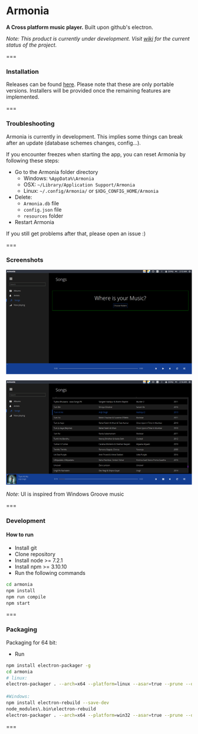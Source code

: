 # Armonia

**A Cross platform music player.**
Built upon github's electron.

_Note:  This product is currently under development. Visit [wiki](https://github.com/prashanth-nani/armonia/wiki/Armonia) for the current status of the project._

===

### Installation

Releases can be found [here](https://github.com/prashanth-nani/armonia/releases). Please note that these are only portable versions. Installers will be provided once the remaining features are implemented.

===

### Troubleshooting

Armonia is currently in development. This implies some things can break after an update (database schemes changes, config...).

If you encounter freezes when starting the app, you can reset Armonia by following these steps:

- Go to the Armonia folder directory
    - Windows: `%AppData%\Armonia`
    - OSX: `~/Library/Application Support/Armonia`
    - Linux: `~/.config/Armonia/` or `$XDG_CONFIG_HOME/Armonia`
- Delete:
    - `Armonia.db` file
    - `config.json` file
    - `resources` folder
- Restart Armonia

If you still get problems after that, please open an issue :)

===

### Screenshots

![Songs view](./Screenshot1.png)

![Songs view](./Screenshot2.png)

_Note_: UI is inspired from Windows Groove music

===

### Development
#### How to run
- Install git
- Clone repository
- Install node >= 7.2.1
- Install npm >= 3.10.10
- Run the following commands
```bash
cd armonia
npm install
npm run compile
npm start
```

===

### Packaging
Packaging for 64 bit:
- Run
```bash
npm install electron-packager -g
cd armonia
# linux:
electron-packager . --arch=x64 --platform=linux --asar=true --prune --overwrite

#Windows:
npm install electron-rebuild --save-dev
node_modules\.bin\electron-rebuild
electron-packager . --arch=x64 --platform=win32 --asar=true --prune --overwrite
```

===
